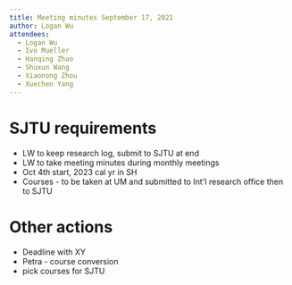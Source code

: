 ```yaml
---
title: Meeting minutes September 17, 2021
author: Logan Wu
attendees:
  - Logan Wu
  - Ivo Mueller
  - Hanqing Zhao
  - Shuxun Wang
  - Xiaonong Zhou
  - Xuechen Yang
---
```


# SJTU requirements

- LW to keep research log, submit to SJTU at end
- LW to take meeting minutes during monthly meetings
- Oct 4th start, 2023 cal yr in SH
- Courses - to be taken at UM and submitted to Int'l research office then to SJTU

# Other actions

- Deadline with XY
- Petra - course conversion
- pick courses for SJTU